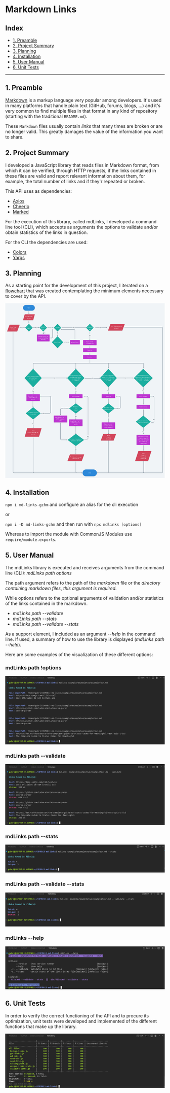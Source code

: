 # Markdown Links

## Index

* [1. Preamble](#1-preamble)
* [2. Project Summary](#2-project-summary)
* [3. Planning](#3-planning)
* [4. Installation](#4-installation)
* [5. User Manual](#5-user-manual)
* [6. Unit Tests](#6-unit-tests)

***

## 1. Preamble

[Markdown](https://es.wikipedia.org/wiki/Markdown) is a markup language
very popular among developers. It's used in many platforms that
handle plain text (GitHub, forums, blogs, ...) and it's very common to
find multiple files in that format in any kind of repository
(starting with the traditional `README.md`).

These `Markdown` files usually contain _links_ that
many times are broken or are no longer valid. This greatly damages the value of
the information you want to share.

## 2. Project Summary

I developed a JavaScript library that reads files in Markdown format,
from which it can be verified, through HTTP requests,
if the links contained in these files are valid and report
relevant information about them, for example,
the total number of links and if they'r repeated or broken.

This API uses as dependencies:

* [Axios](https://www.npmjs.com/package/axios)
* [Cheerio](https://www.npmjs.com/package/cheerio)
* [Marked](https://www.npmjs.com/package/marked)

For the execution of this library, called mdLinks, I developed a
command line tool (CLI), which accepts as arguments the
options to validate and/or obtain statistics of the links in question.

For the CLI the dependencies are used:

* [Colors](https://www.npmjs.com/package/colors)
* [Yargs](https://www.npmjs.com/package/yargs)

## 3. Planning

As a starting point for the development of this project, I iterated on
a [flowchart](https://whimsical.com/mdlinks-flowchart-GTqMzobjxnmCcLD28m5SHQ)
that was created contemplating the minimum elements
necessary to cover by the API.

![MdLinks Flowchart](./images_readme/mdLinks_flowChart.png)

## 4. Installation

`npm i md-links-gchm` and configure an alias for the cli execution

or

`npm i -D md-links-gchm` and then run with `npx mdlinks [options]`

Whereas to import the module with CommonJS Modules use `require/module.exports`.

## 5. User Manual

The mdLinks library is executed and receives arguments from the command line
(CLI): _mdLinks_ _path_ _options_

The path argument refers to the path of the _markdown_ file or the
_directory containing markdown files_, _this argument is required._

While options refers to the optional arguments of validation and/or statistics of
the links contained in the markdown.

* _mdLinks_ _path_ _--validate_
* _mdLinks_ _path_ _--stats_
* _mdLinks_ _path_ _--validate --stats_

As a support element, I included as an argument _--help_ in the
command line. If used, a summary of how to use the library  is displayed (_mdLinks_ _path_ _--help_).

Here are some examples of the visualization of these different
options:

### mdLinks path !options 

![mdLinks only path](./images_readme/mdLinks.png)

### mdLinks path --validate

![mdLinks path --validate](./images_readme/mdLinks_v.png)

### mdLinks path --stats

![mdLinks path --stats](./images_readme/mdLinks_s.png)

### mdLinks path --validate --stats

![mdLinks path --validate --stats](./images_readme/mdLinks_v_s.png)

### mdLinks --help

![mdLinks --help](./images_readme/mdLinks_h.png)

## 6. Unit Tests

In order to verify the correct functioning of the API and to procure
its optimization, unit tests were developed and implemented
of the different functions that make up the library.

![mdLinks Unit Tests](./images_readme/mdLinks_tests.png)